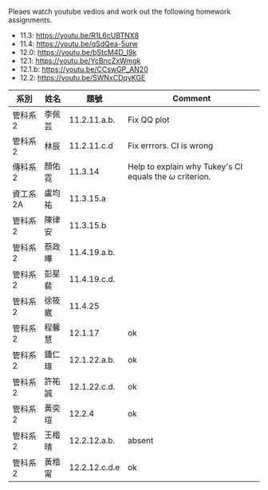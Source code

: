 

Pleaes watch youtube vedios and work out the following homework assignments. 

- 11.3: https://youtu.be/R1L6cUBTNX8
- 11.4: https://youtu.be/qSdQea-5urw
- 12.0: https://youtu.be/bStcM4D_I9k
- 12.1: https://youtu.be/YcBncZxWmgk
- 12.1.b: https://youtu.be/CCswGP_AN20
- 12.2: https://youtu.be/SWNxCDqyKGE


| 系別   | 姓名 | 題號      | Comment|
|--------|------|-------------| ---|
| 管科系2 | 李佩芸 | 11.2.11.a.b. | Fix QQ plot|
| 管科系2 | 林辰   | 11.2.11.c.d  |  Fix errrors. CI is wrong|
| 傳科系2 | 顏佑霓 | 11.3.14      | Help to explain why Tukey's CI equals the $\omega$ criterion. |
| 資工系2A | 盧均祐 | 11.3.15.a    |
| 管科系2 | 陳律安 | 11.3.15.b    |
| 管科系2 | 蔡政曄 | 11.4.19.a.b. |
| 管科系2 | 彭星裴 | 11.4.19.c.d. |
| 管科系2 | 徐筱崴 | 11.4.25      |
| 管科系2 | 程馨慧 | 12.1.17      | ok|
| 管科系2 | 鍾仁瑋 | 12.1.22.a.b. | ok |
| 管科系2 | 許祐誠 | 12.1.22.c.d. | ok| 
| 管科系2 | 黃奕瑄 | 12.2.4       | ok|
| 管科系2 | 王楷晴 | 12.2.12.a.b. | absent| 
| 管科系2 | 黃楷甯 | 12.2.12.c.d.e | ok |


